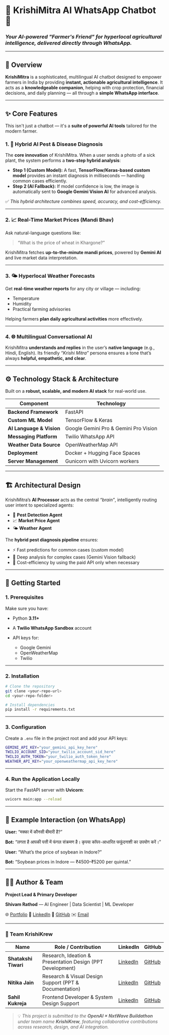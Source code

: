 # 🌾 KrishiMitra AI WhatsApp Chatbot 🤖

### *Your AI-powered "Farmer's Friend" for hyperlocal agricultural intelligence, delivered directly through WhatsApp.*

---

## 🧠 Overview

**KrishiMitra** is a sophisticated, multilingual AI chatbot designed to empower farmers in India by providing **instant, actionable agricultural intelligence**.
It acts as a **knowledgeable companion**, helping with crop protection, financial decisions, and daily planning — all through a **simple WhatsApp interface**.

---

## ✨ Core Features

This isn't just a chatbot — it's a **suite of powerful AI tools** tailored for the modern farmer.

### 1. 🐛 Hybrid AI Pest & Disease Diagnosis

The **core innovation** of KrishiMitra.
When a user sends a photo of a sick plant, the system performs a **two-step hybrid analysis**:

* **Step 1 (Custom Model):**
  A fast, **TensorFlow/Keras-based custom model** provides an instant diagnosis in milliseconds — handling common cases efficiently.
* **Step 2 (AI Fallback):**
  If model confidence is low, the image is automatically sent to **Google Gemini Vision AI** for advanced analysis.

✅ *This hybrid architecture combines speed, accuracy, and cost-efficiency.*

---

### 2. 📈 Real-Time Market Prices (Mandi Bhav)

Ask natural-language questions like:

> “What is the price of wheat in Khargone?”

KrishiMitra fetches **up-to-the-minute mandi prices**, powered by **Gemini AI** and live market data interpretation.

---

### 3. 🌤 Hyperlocal Weather Forecasts

Get **real-time weather reports** for any city or village — including:

* Temperature
* Humidity
* Practical farming advisories

Helping farmers **plan daily agricultural activities** more effectively.

---

### 4. 🌐 Multilingual Conversational AI

KrishiMitra **understands and replies** in the user’s **native language** (e.g., Hindi, English).
Its friendly *“Krishi Mitra”* persona ensures a tone that’s always **helpful, empathetic, and clear**.

---

## ⚙️ Technology Stack & Architecture

Built on a **robust, scalable, and modern AI stack** for real-world use.

| Component                | Technology                            |
| ------------------------ | ------------------------------------- |
| **Backend Framework**    | FastAPI                               |
| **Custom ML Model**      | TensorFlow & Keras                    |
| **AI Language & Vision** | Google Gemini Pro & Gemini Pro Vision |
| **Messaging Platform**   | Twilio WhatsApp API                   |
| **Weather Data Source**  | OpenWeatherMap API                    |
| **Deployment**           | Docker + Hugging Face Spaces          |
| **Server Management**    | Gunicorn with Uvicorn workers         |

---

## 🏗 Architectural Design

KrishiMitra’s **AI Processor** acts as the central *“brain”*, intelligently routing user intent to specialized agents:

* 🐛 **Pest Detection Agent**
* 📈 **Market Price Agent**
* 🌤 **Weather Agent**

The **hybrid pest diagnosis pipeline** ensures:

* ⚡ Fast predictions for common cases (custom model)
* 🧠 Deep analysis for complex cases (Gemini Vision fallback)
* 💸 Cost-efficiency by using the paid API only when necessary

---

## 🚀 Getting Started

### 1. Prerequisites

Make sure you have:

* Python **3.11+**
* A **Twilio WhatsApp Sandbox** account
* API keys for:

  * Google Gemini
  * OpenWeatherMap
  * Twilio

---

### 2. Installation

```bash
# Clone the repository
git clone <your-repo-url>
cd <your-repo-folder>

# Install dependencies
pip install -r requirements.txt
```

---

### 3. Configuration

Create a `.env` file in the project root and add your API keys:

```bash
GEMINI_API_KEY="your_gemini_api_key_here"
TWILIO_ACCOUNT_SID="your_twilio_account_sid_here"
TWILIO_AUTH_TOKEN="your_twilio_auth_token_here"
WEATHER_API_KEY="your_openweathermap_api_key_here"
```

---

### 4. Run the Application Locally

Start the FastAPI server with **Uvicorn**:

```bash
uvicorn main:app --reload
```

---

## 💬 Example Interaction (on WhatsApp)

**User:** “मक्का में कौनसी बीमारी है?”

**Bot:** “लगता है आपकी पत्ती में फंगल संक्रमण है। कृपया कॉपर-आधारित फफूंदनाशी का उपयोग करें।”

**User:** “What’s the price of soybean in Indore?”

**Bot:** “Soybean prices in Indore — ₹4500–₹5200 per quintal.”

---

## 👨‍💻 Author & Team

**Project Lead & Primary Developer**

**Shivam Rathod** — AI Engineer | Data Scientist | ML Developer

🌐 [Portfolio](https://portfolioshivamrathod.vercel.app/)
💼 [LinkedIn](https://www.linkedin.com/in/shivamrathod021)
🐙 [GitHub](https://github.com/shivamr021)
✉️ [Email](mailto:shivamrathod011@gmail.com)

---

### 🤝 Team KrishiKrew

| Name                 | Role / Contribution                                        | LinkedIn      | GitHub      |
| -------------------- | ---------------------------------------------------------- | ------------- | ----------- |
| **Shatakshi Tiwari** | Research, Ideation & Presentation Design (PPT Development) | [LinkedIn](https://www.linkedin.com/in/shatakshitiwari017/) | [GitHub](https://github.com/Shatakshi0216) |
| **Nitika Jain**           | Research & Visual Design Support (PPT & Documentation)     | [LinkedIn](https://www.linkedin.com/in/nitika-jain-b8690b353/) | [GitHub](https://github.com/nitikajain25) |
| **Sahil Kukreja**    | Frontend Developer & System Design Support                 | [LinkedIn](https://www.linkedin.com/in/sahil-kukreja-943993289/) | [GitHub](https://github.com/Sahilkukreja30) |

> 💡 *This project is submitted to the **OpenAI × NxtWave Buildathon** under team name **KrishiKrew**, featuring collaborative contributions across research, design, and AI integration.*
